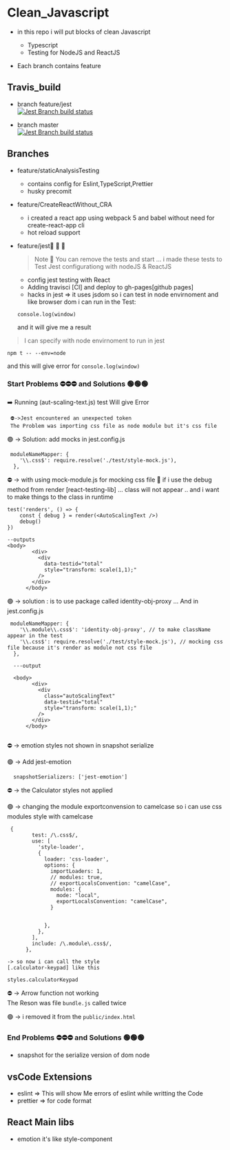 <!-- @format -->

# Clean_Javascript

- in this repo i will put blocks of clean Javascript

  - Typescript
  - Testing for NodeJS and ReactJS

- Each branch contains feature

## Travis_build

- branch feature/jest  
  [![Jest Branch build status](https://app.travis-ci.com/FoushWare/React_typescript_coding_blocks.svg?token=EsqdxqGydwPtFHUFqsDb&branch=feature/jest)](https://app.travis-ci.com/FoushWare/React_typescript_coding_blocks.svg?token=EsqdxqGydwPtFHUFqsDb&branch=feature/jest)

- branch master  
   [![Jest Branch build status](https://app.travis-ci.com/FoushWare/React_typescript_coding_blocks.svg?token=EsqdxqGydwPtFHUFqsDb&branch=master)](https://app.travis-ci.com/FoushWare/React_typescript_coding_blocks.svg?token=EsqdxqGydwPtFHUFqsDb&branch=master)

## Branches

- feature/staticAnalysisTesting
  - contains config for Eslint,TypeScript,Prettier
  - husky precomit
- feature/CreateReactWithout_CRA
  - i created a react app using webpack 5 and babel without need for
    create-react-app cli
  - hot reload support
- feature/jest🧪 🤠 🔭

  > Note 🧨 You can remove the tests and start ... i made these tests to Test
  > Jest configurationg with nodeJS & ReactJS

  - config jest testing with React
  - Adding travisci [CI] and deploy to gh-pages[github pages]
  - hacks in jest => it uses jsdom so i can test in node envirnoment and like
    browser dom i can run in the Test:

  ```
  console.log(window)
  ```

  and it will give me a result

> I can specify with node envirnoment to run in jest

```
npm t -- --env=node
```

and this will give error for `console.log(window)`

### Start Problems ⛔⛔⛔ and Solutions 🟢🟢🟢

➡️ Running (aut-scaling-text.js) test Will give Error

     ⛔->Jest encountered an unexpected token
     The Problem was importing css file as node module but it's css file

🟢 -> Solution: add mocks in jest.config.js

```
 moduleNameMapper: {
    '\\.css$': require.resolve('./test/style-mock.js'),
  },
```

⛔ -> with using mock-module.js for mocking css file 👔 if i use the debug
method from render [react-testing-lib] ... class will not appear .. and i want
to make things to the class in runtime

```
test('renders', () => {
	const { debug } = render(<AutoScalingText />)
	debug()
})

--outputs
<body>
        <div>
          <div
            data-testid="total"
            style="transform: scale(1,1);"
          />
        </div>
      </body>

```

🟢 -> solution : is to use package called identity-obj-proxy ... And in
jest.config.js

```
 moduleNameMapper: {
    '\\.module\\.css$': 'identity-obj-proxy', // to make className appear in the test
    '\\.css$': require.resolve('./test/style-mock.js'), // mocking css file because it's render as module not css file
  },

  ---output

  <body>
        <div>
          <div
            class="autoScalingText"
            data-testid="total"
            style="transform: scale(1,1);"
          />
        </div>
      </body>


```

⛔ -> emotion styles not shown in snapshot serialize

🟢 -> Add jest-emotion

```
  snapshotSerializers: ['jest-emotion']

```

⛔ -> the Calculator styles not applied

🟢 -> changing the module exportconvension to camelcase so i can use css modules
style with camelcase

```
 {
        test: /\.css$/,
        use: [
          'style-loader',
          {
            loader: 'css-loader',
            options: {
              importLoaders: 1,
              // modules: true,
              // exportLocalsConvention: "camelCase",
              modules: {
                mode: "local",
                exportLocalsConvention: "camelCase",
              }


            },
          },
        ],
        include: /\.module\.css$/,
      },
```

```
-> so now i can call the style
[.calculator-keypad] like this

styles.calculatorKeypad

```

⛔ -> Arrow function not working  
The Reson was file `bundle.js` called twice

🟢 -> i removed it from the `public/index.html`

### End Problems ⛔⛔⛔ and Solutions 🟢🟢🟢

- snapshot for the serialize version of dom node

## vsCode Extensions

- eslint => This will show Me errors of eslint while writting the Code
- prettier => for code format

## React Main libs

- emotion it's like style-component
